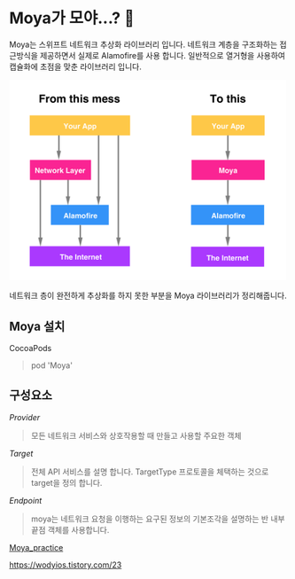 # Moya가 모야...? 🧐

Moya는 스위프트 네트워크 추상화 라이브러리 입니다.
네트워크 계층을 구조화하는 접근방식을 제공하면서 실제로 Alamofire를 사용 합니다. 
일반적으로 열거형을 사용하여 캡슐화에 초점을 맞춘 라이브러리 입니다.

<img width = "500" src = "https://github.com/Moya/Moya/raw/master/web/diagram.png">

네트워크 층이 완전하게 추상화를 하지 못한 부분을 Moya 라이브러리가 정리해줍니다.

## Moya 설치
CocoaPods
> pod 'Moya'

## 구성요소

*Provider*  
> 모든 네트워크 서비스와 상호작용할 때 만들고 사용할 주요한 객체

*Target*
> 전체 API 서비스를 설명 합니다. TargetType 프로토콜을 체택하는 것으로 target을 정의 합니다.

*Endpoint*  
> moya는 네트워크 요청을 이행하는 요구된 정보의 기본조각을 설명하는 반 내부 끝점 객체를 사용합니다.

[Moya_practice](https://github.com/Heeesang/NEws_aPi)

<https://wodyios.tistory.com/23>